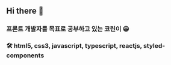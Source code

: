 ## Hi there 👋

### 프론트 개발자를 목표로 공부하고 있는 코린이 😀

### 🛠 html5, css3, javascript, typescript, reactjs, styled-components

